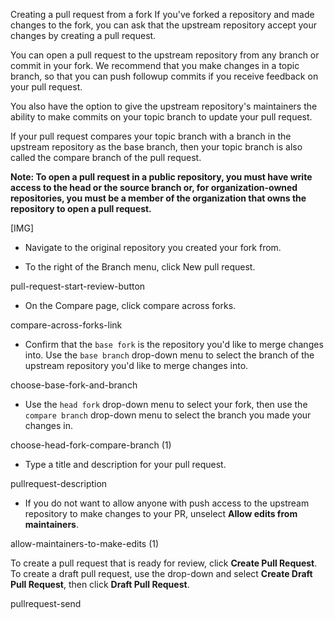 Creating a pull request from a fork
If you've forked a repository and made changes to the fork, you can ask that the upstream repository accept your changes by creating a pull request.

You can open a pull request to the upstream repository from any branch or commit in your fork. 
We recommend that you make changes in a topic branch, so that you can push followup commits if
you receive feedback on your pull request. 

You also have the option to give the upstream repository's maintainers the 
ability to make commits on your topic branch to update your pull request. 

If your pull request compares your topic branch with a branch in the upstream 
repository as the base branch, then your topic branch is also called the compare branch of the pull request. 



**Note: To open a pull request in a public repository, you must have write access to the head or the source branch or, for organization-owned repositories, you must be a member of the organization that owns the repository to open a pull request.**

[IMG]

- Navigate to the original repository you created your fork from.

- To the right of the Branch menu, click New pull request.

pull-request-start-review-button

- On the Compare page, click compare across forks.

compare-across-forks-link

- Confirm that the `base fork` is the repository you'd like to merge changes into. 
Use the `base branch` drop-down menu to select the branch of the upstream repository you'd like to merge changes into.

choose-base-fork-and-branch

- Use the `head fork` drop-down menu to select your fork, then use the 
`compare branch` drop-down menu to select the branch you made your changes in.

choose-head-fork-compare-branch (1)

- Type a title and description for your pull request.

pullrequest-description


- If you do not want to allow anyone with push access to the upstream repository to make changes to your PR, unselect **Allow edits from maintainers**.

allow-maintainers-to-make-edits (1)

To create a pull request that is ready for review, click **Create Pull Request**. 
To create a draft pull request, use the drop-down and select **Create Draft Pull Request**, then click **Draft Pull Request**. 

pullrequest-send

<!-- 
"Working with forks"
"Creating a pull request"
"Allowing changes to a pull request branch created from a fork"
"Committing changes to a pull request branch created from a fork"
--> 




